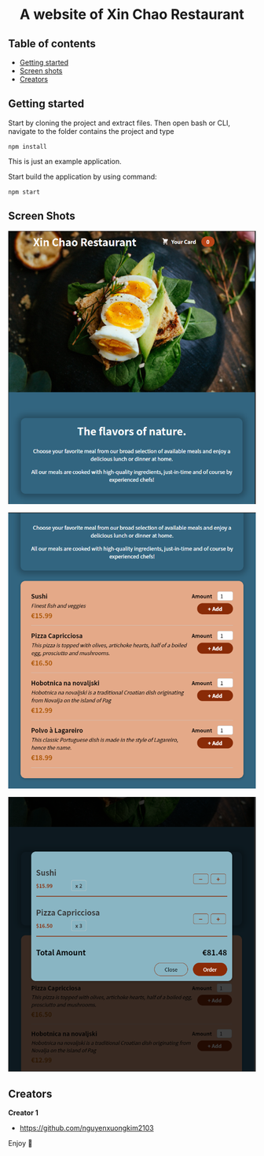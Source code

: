 <div align="center">
  <h1 align="center">
    A website of Xin Chao Restaurant
  </h1>
</div>


## Table of contents

- [Getting started](#getting-started)
- [Screen shots](#screen-shots)
- [Creators](#creators)

## Getting started

Start by cloning the project and extract files. Then open bash or CLI, navigate to the folder contains the project and type

```
npm install
```

This is just an example application.

Start build the application by using command:

```
npm start
```

## Screen Shots

<p align="center">
  <img src="xin-chao-1.PNG" width="600" title="Header and Introduction">
</p>
<p align="center">
  <img src="xin-chao-2.PNG" width="600" title="Menu">
</p>
<p align="center">
  <img src="xin-chao-3.PNG" width="600" title="Cart">
</p>


## Creators

**Creator 1**

- <https://github.com/nguyenxuongkim2103>


Enjoy :metal:

